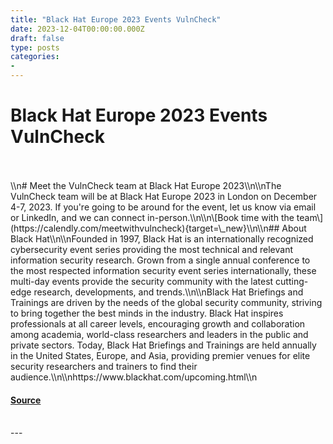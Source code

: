 ```yaml
---
title: "Black Hat Europe 2023 Events VulnCheck"
date: 2023-12-04T00:00:00.000Z
draft: false
type: posts
categories: 
- 
---
```

# Black Hat Europe 2023 Events VulnCheck

<br/>

<br/>
\\n# Meet the VulnCheck team at Black Hat Europe 2023\\n\\nThe VulnCheck team will be at Black Hat Europe 2023 in London on December 4-7, 2023. If you're going to be around for the event, let us know via email or LinkedIn, and we can connect in-person.\\n\\n\[Book time with the team\](https://calendly.com/meetwithvulncheck){target=\_new}\\n\\n## About Black Hat\\n\\nFounded in 1997, Black Hat is an internationally recognized cybersecurity event series providing the most technical and relevant information security research. Grown from a single annual conference to the most respected information security event series internationally, these multi-day events provide the security community with the latest cutting-edge research, developments, and trends.\\n\\nBlack Hat Briefings and Trainings are driven by the needs of the global security community, striving to bring together the best minds in the industry. Black Hat inspires professionals at all career levels, encouraging growth and collaboration among academia, world-class researchers and leaders in the public and private sectors. Today, Black Hat Briefings and Trainings are held annually in the United States, Europe, and Asia, providing premier venues for elite security researchers and trainers to find their audience.\\n\\nhttps://www.blackhat.com/upcoming.html\\n

#### [Source](https://vulncheck.com/blog/black-hat-europe-2023)

<br/>
---
